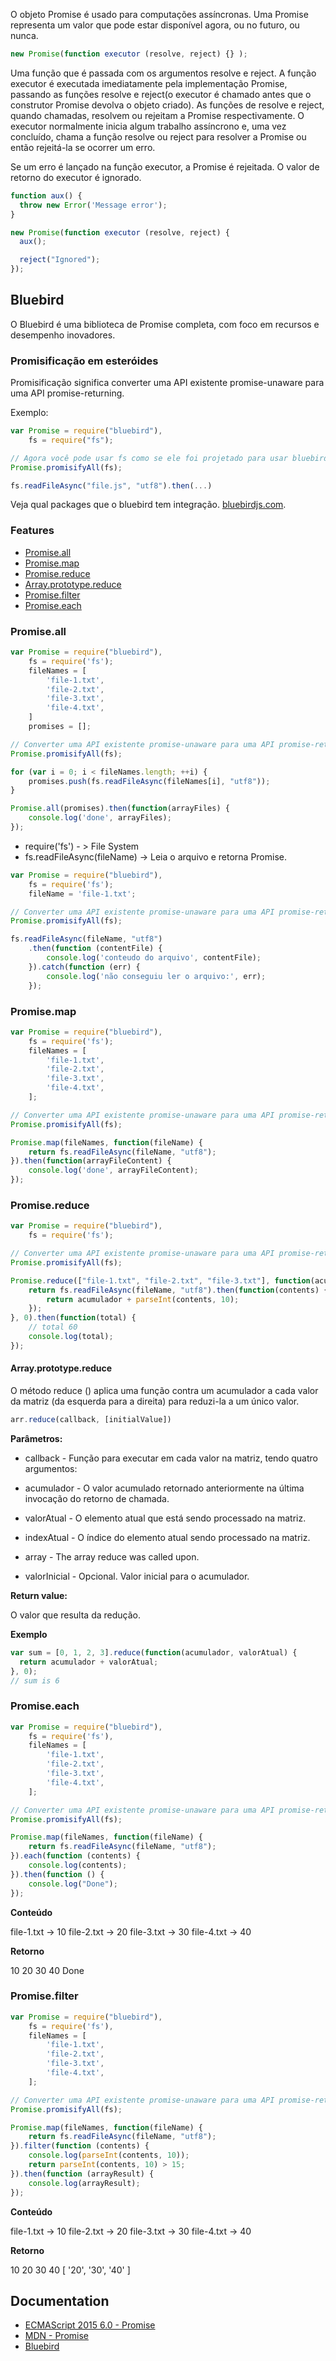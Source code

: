 O objeto Promise é usado para computações assíncronas. Uma Promise representa um valor que pode estar disponível agora, ou no futuro, ou nunca.

```javascript
new Promise(function executor (resolve, reject) {} );
```
Uma função que é passada com os argumentos resolve e reject. A função executor é executada imediatamente pela implementação Promise, passando as funções resolve e reject(o executor é chamado antes que o construtor Promise devolva o objeto criado). As funções de resolve e reject, quando chamadas, resolvem ou rejeitam a Promise respectivamente. O executor normalmente inicia algum trabalho assíncrono e, uma vez concluído, chama a função resolve ou reject para resolver a Promise ou então rejeitá-la se ocorrer um erro.

Se um erro é lançado na função executor, a Promise é rejeitada. O valor de retorno do executor é ignorado.
```javascript
function aux() {
  throw new Error('Message error');
}

new Promise(function executor (resolve, reject) {
  aux();

  reject("Ignored");
});
```

## Bluebird
O Bluebird é uma biblioteca de Promise completa, com foco em recursos e desempenho inovadores.

### Promisificação em esteróides

Promisificação significa converter uma API existente promise-unaware para uma API promise-returning.

Exemplo:
```javascript
var Promise = require("bluebird"),
    fs = require("fs");

// Agora você pode usar fs como se ele foi projetado para usar bluebird promessas desde o início.
Promise.promisifyAll(fs);

fs.readFileAsync("file.js", "utf8").then(...)
```

Veja qual packages que o bluebird tem integração. [bluebirdjs.com](http://bluebirdjs.com/docs/features.html#promisification-on-steroids).

### Features
* [Promise.all](#Promise.all)
* [Promise.map](#Promise.map)
* [Promise.reduce](#Promise.reduce)
 * [Array.prototype.reduce](#Array.prototype.reduce)
* [Promise.filter](#Promise.filter)
* [Promise.each](#Promise.each)

### <a name="Promise.all">Promise.all</a>
```javascript
var Promise = require("bluebird"),
    fs = require('fs');
    fileNames = [
        'file-1.txt',
        'file-2.txt',
        'file-3.txt',
        'file-4.txt',
    ]
    promises = [];

// Converter uma API existente promise-unaware para uma API promise-returning.
Promise.promisifyAll(fs);

for (var i = 0; i < fileNames.length; ++i) {
    promises.push(fs.readFileAsync(fileNames[i], "utf8"));
}

Promise.all(promises).then(function(arrayFiles) {
    console.log('done', arrayFiles);
});
```
* require('fs') - > File System
 * fs.readFileAsync(fileName) -> Leia o arquivo e retorna Promise.

```javascript
var Promise = require("bluebird"),
    fs = require('fs');
    fileName = 'file-1.txt';

// Converter uma API existente promise-unaware para uma API promise-returning.
Promise.promisifyAll(fs);

fs.readFileAsync(fileName, "utf8")
    .then(function (contentFile) {
        console.log('conteudo do arquivo', contentFile);
    }).catch(function (err) {
        console.log('não conseguiu ler o arquivo:', err);
    });
```

### <a name="Promise.map">Promise.map</a>
```javascript
var Promise = require("bluebird"),
    fs = require('fs');
    fileNames = [
        'file-1.txt',
        'file-2.txt',
        'file-3.txt',
        'file-4.txt',
    ];

// Converter uma API existente promise-unaware para uma API promise-returning.
Promise.promisifyAll(fs);

Promise.map(fileNames, function(fileName) {
    return fs.readFileAsync(fileName, "utf8");
}).then(function(arrayFileContent) {
    console.log('done', arrayFileContent);
});
```

### <a name="Promise.reduce">Promise.reduce</a>

```javascript
var Promise = require("bluebird"),
    fs = require('fs');

// Converter uma API existente promise-unaware para uma API promise-returning.
Promise.promisifyAll(fs);

Promise.reduce(["file-1.txt", "file-2.txt", "file-3.txt"], function(acumulador, fileName) {
    return fs.readFileAsync(fileName, "utf8").then(function(contents) {
        return acumulador + parseInt(contents, 10);
    });
}, 0).then(function(total) {
    // total 60
    console.log(total);
});
```

#### <a name="Array.prototype.reduce">Array.prototype.reduce</a>
O método reduce () aplica uma função contra um acumulador a cada valor da matriz (da esquerda para a direita) para reduzi-la a um único valor.
```javascript
arr.reduce(callback, [initialValue])
```

**Parâmetros:**

* callback - Função para executar em cada valor na matriz, tendo quatro argumentos:

 * acumulador - O valor acumulado retornado anteriormente na última invocação do retorno de chamada.

 * valorAtual - O elemento atual que está sendo processado na matriz.

 * indexAtual - O índice do elemento atual sendo processado na matriz.

 * array - The array reduce was called upon.

 * valorInicial - Opcional. Valor inicial para o acumulador.

**Return value:**

O valor que resulta da redução.

**Exemplo**

```javascript
var sum = [0, 1, 2, 3].reduce(function(acumulador, valorAtual) {
  return acumulador + valorAtual;
}, 0);
// sum is 6
```

### <a name="Promise.each">Promise.each</a>

```javascript
var Promise = require("bluebird"),
    fs = require('fs'),
    fileNames = [
        'file-1.txt',
        'file-2.txt',
        'file-3.txt',
        'file-4.txt',
    ];

// Converter uma API existente promise-unaware para uma API promise-returning.
Promise.promisifyAll(fs);

Promise.map(fileNames, function(fileName) {
    return fs.readFileAsync(fileName, "utf8");
}).each(function (contents) {
    console.log(contents);
}).then(function () {
    console.log("Done");
});
```

**Conteúdo**

file-1.txt -> 10
file-2.txt -> 20
file-3.txt -> 30
file-4.txt -> 40

**Retorno**

10
20
30
40
Done

### <a name="Promise.filter">Promise.filter</a>

```javascript
var Promise = require("bluebird"),
    fs = require('fs'),
    fileNames = [
        'file-1.txt',
        'file-2.txt',
        'file-3.txt',
        'file-4.txt',
    ];

// Converter uma API existente promise-unaware para uma API promise-returning.
Promise.promisifyAll(fs);

Promise.map(fileNames, function(fileName) {
    return fs.readFileAsync(fileName, "utf8");
}).filter(function (contents) {
    console.log(parseInt(contents, 10));
    return parseInt(contents, 10) > 15;
}).then(function (arrayResult) {
    console.log(arrayResult);
});
```
**Conteúdo**

file-1.txt -> 10
file-2.txt -> 20
file-3.txt -> 30
file-4.txt -> 40

**Retorno**

10
20
30
40
[ '20', '30', '40' ]

## Documentation
* [ECMAScript 2015 6.0 - Promise](http://www.ecma-international.org/ecma-262/6.0/#sec-promise-constructor)
* [MDN - Promise](https://developer.mozilla.org/en/docs/Web/JavaScript/Reference/Global_Objects/Promise)
* [Bluebird](http://bluebirdjs.com/docs/getting-started.html)
